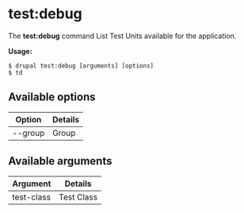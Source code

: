 # test:debug
The **test:debug** command List Test Units available for the application.

**Usage:**
```
$ drupal test:debug [arguments] [options] 
$ td  
```

## Available options
Option | Details
-------|-------------
--group | Group

## Available arguments
Argument | Details
---------|-------------
test-class | Test Class
